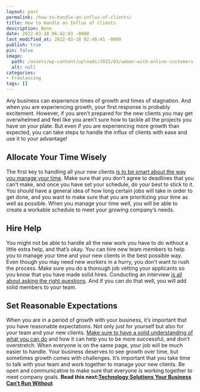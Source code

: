 ```yaml
---
layout: post
permalink: /how-to-handle-an-influx-of-clients/
title: How to Handle an Influx of Clients
description: None
date: 2022-03-28 06:42:03 -0000
last_modified_at: 2022-03-18 02:46:41 -0000
publish: true
pin: false
image:
  path: /assets/wp-content/uploads/2022/03/woman-with-online-customers.jpg
  alt: null
categories:
- Freelancing
tags: []
---
```

Any business can experience times of growth and times of stagnation. And when you are experiencing growth, your first response is probably excitement. However, if you aren’t prepared for the new clients you may get overwhelmed and feel like you aren’t sure how to tackle all the projects you have on your plate. But even if you are experiencing more growth than expected, you can take steps to handle the influx of clients with ease and use it to your advantage!

## **Allocate Your Time Wisely**

The first key to handling all your new clients [is to be smart about the way you manage your time](https://www.hlpos.com/our-blog/how-to-cope-with-a-sudden-influx-of-customers/). Make sure that you don’t agree to deadlines that you can’t make, and once you have set your schedule, do your best to stick to it. You should have a general idea of how long certain jobs will take in order to get done, and you want to make sure that you are prioritizing your time as well as possible. When you manage your time well, you will be able to create a workable schedule to meet your growing company’s needs.

## **Hire Help**

You might not be able to handle all the new work you have to do without a little extra help, and that’s okay. You can hire new team members to help you to manage your time and your new clients in the best possible way. Even though you may need new workers in a hurry, you don’t want to rush the process. Make sure you do a thorough job vetting your applicants so you know that you have made solid hires. Conducting an interview [is all about asking the right questions](https://www.myqualitypayroll.com/interviewing-mistakes-you-must-avoid-when-looking-for-your-next-hire/). And if you can do that well, you will add solid members to your team.

## **Set Reasonable Expectations**

When you are in a period of growth with your business, it’s important that you have reasonable expectations. Not only just for yourself but also for your team and your new clients. [Make sure to have a solid understanding of what you can do](https://www.hlpos.com/our-blog/how-to-cope-with-a-sudden-influx-of-customers/) and how it can help you to be more successful, and don’t overstretch. When everyone is on the same page, your job will be much easier to handle. Your business deserves to see growth over time, but sometimes growth comes with challenges. It’s important that you take time to talk with your team and work together to manage your new clients. Be open and communicative to make sure that everyone is working together to meet company goals. **Read this next:**[**Technology Solutions Your Business Can’t Run Without**](https://katebagoy.com/technology-solutions-your-business-cant-run-without/)
